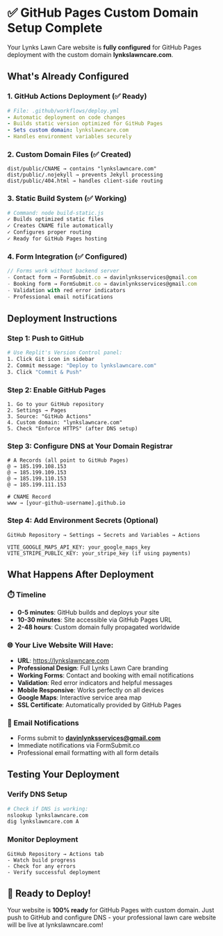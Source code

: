 # ✅ GitHub Pages Custom Domain Setup Complete

Your Lynks Lawn Care website is **fully configured** for GitHub Pages deployment with the custom domain **lynkslawncare.com**.

## What's Already Configured

### 1. GitHub Actions Deployment (✅ Ready)
```yaml
# File: .github/workflows/deploy.yml
- Automatic deployment on code changes
- Builds static version optimized for GitHub Pages
- Sets custom domain: lynkslawncare.com
- Handles environment variables securely
```

### 2. Custom Domain Files (✅ Created)
```
dist/public/CNAME → contains "lynkslawncare.com"
dist/public/.nojekyll → prevents Jekyll processing
dist/public/404.html → handles client-side routing
```

### 3. Static Build System (✅ Working)
```bash
# Command: node build-static.js
✓ Builds optimized static files
✓ Creates CNAME file automatically
✓ Configures proper routing
✓ Ready for GitHub Pages hosting
```

### 4. Form Integration (✅ Configured)
```typescript
// Forms work without backend server
- Contact form → FormSubmit.co → davinlynksservices@gmail.com
- Booking form → FormSubmit.co → davinlynksservices@gmail.com
- Validation with red error indicators
- Professional email notifications
```

## Deployment Instructions

### Step 1: Push to GitHub
```bash
# Use Replit's Version Control panel:
1. Click Git icon in sidebar
2. Commit message: "Deploy to lynkslawncare.com"
3. Click "Commit & Push"
```

### Step 2: Enable GitHub Pages
```
1. Go to your GitHub repository
2. Settings → Pages
3. Source: "GitHub Actions" 
4. Custom domain: "lynkslawncare.com"
5. Check "Enforce HTTPS" (after DNS setup)
```

### Step 3: Configure DNS at Your Domain Registrar
```dns
# A Records (all point to GitHub Pages)
@ → 185.199.108.153
@ → 185.199.109.153
@ → 185.199.110.153
@ → 185.199.111.153

# CNAME Record
www → [your-github-username].github.io
```

### Step 4: Add Environment Secrets (Optional)
```
GitHub Repository → Settings → Secrets and Variables → Actions

VITE_GOOGLE_MAPS_API_KEY: your_google_maps_key
VITE_STRIPE_PUBLIC_KEY: your_stripe_key (if using payments)
```

## What Happens After Deployment

### ⏱️ Timeline
- **0-5 minutes**: GitHub builds and deploys your site
- **10-30 minutes**: Site accessible via GitHub Pages URL
- **2-48 hours**: Custom domain fully propagated worldwide

### 🌐 Your Live Website Will Have:
- **URL**: https://lynkslawncare.com
- **Professional Design**: Full Lynks Lawn Care branding
- **Working Forms**: Contact and booking with email notifications
- **Validation**: Red error indicators and helpful messages  
- **Mobile Responsive**: Works perfectly on all devices
- **Google Maps**: Interactive service area map
- **SSL Certificate**: Automatically provided by GitHub Pages

### 📧 Email Notifications
- Forms submit to **davinlynksservices@gmail.com**
- Immediate notifications via FormSubmit.co
- Professional email formatting with all form details

## Testing Your Deployment

### Verify DNS Setup
```bash
# Check if DNS is working:
nslookup lynkslawncare.com
dig lynkslawncare.com A
```

### Monitor Deployment
```
GitHub Repository → Actions tab
- Watch build progress
- Check for any errors
- Verify successful deployment
```

## 🎉 Ready to Deploy!

Your website is **100% ready** for GitHub Pages with custom domain. Just push to GitHub and configure DNS - your professional lawn care website will be live at lynkslawncare.com!